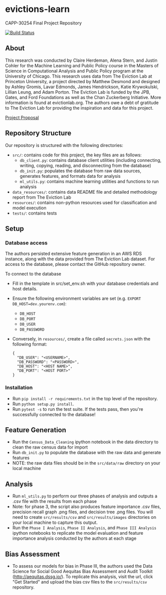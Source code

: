 # evictions-learn
CAPP-30254 Final Project Repository

[![Build Status](https://travis-ci.org/justincohler/evictions-learn.svg?branch=master)](https://travis-ci.org/justincohler/evictions-learn)

## About
This research was conducted by Claire Herdeman, Alena Stern, and Justin Cohler for the Machine Learning and Public Policy course in the Masters of Science in Computational Analysis and Public Policy program at the University of Chicago. This research uses data from The Eviction Lab at Princeton University, a project directed by Matthew Desmond and designed by Ashley Gromis, Lavar Edmonds, James Hendrickson, Katie Krywokulski, Lillian Leung, and Adam Porton. The Eviction Lab is funded by the JPB, Gates, and Ford Foundations as well as the Chan Zuckerberg Initiative. More information is found at evictionlab.org. The authors owe a debt of gratitude to The Eviction Lab for providing the inspiration and data for this project.

[Project Proposal](https://docs.google.com/document/d/1Vsq1RUL8fU5U8FO2KtszmsdIYEhmlUN5twY_q0k-RvQ/edit?usp=sharing)

## Repository Structure
Our repository is structured with the following directories:
 * `src/`: contains code for this project, the key files are as follows:
   * `db_client.py`: contains database client utilities (including connecting, writing, copying, reading, and disconnecting from      the database)
   * `db_init.py`: populates the database from raw data sources, generates features, and formats data for analysis
   * `ml_utils.py`: contains machine learning utilities and functions to run analysis
 * `data_resources/`: contains data README file and detailed methodology report from The Eviction Lab
 * `resources/`: contains non-python resources used for classification and model execution
 * `tests/`: contains tests

## Setup

### Database access
The authors persisted extensive feature generation in an AWS RDS instance, along with the data provided from The Eviction Lab dataset. For access to the database, please contact the GitHub repository owner.

To connect to the database
* Fill in the template in src/set_env.sh with your database credentials and host details.
* Ensure the following environment variables are set (e.g. `EXPORT DB_HOST=dev.yourenv.com`):
  * `DB_HOST`
  * `DB_PORT`
  * `DB_USER`
  * `DB_PASSWORD`
* Conversely, in `resources/`, create a file called `secrets.json` with the following format:

  ```
  {
    "DB_USER": "<USERNAME>",
    "DB_PASSWORD": "<PASSWORD>",
    "DB_HOST": "<HOST NAME>",
    "DB_PORT": "<HOST PORT>"
  }
  ```

### Installation
* Run `pip install -r requirements.txt` in the top level of the repository.
* Run `python setup.py install`.
* Run `pytest -s` to run the test suite. If the tests pass, then you're successfully connected to the database!

## Feature Generation
* Run the `Census_Data_Cleaning` ipython notebook in the data directory to clean the raw census data for import
* Run `db_init.py` to populate the database with the raw data and generate features
* NOTE: the raw data files should be in the `src/data/raw` directory on your local machine

## Analysis
* Run `ml_utils.py` to perform our three phases of analysis and outputs a .csv file with the results from each phase
* Note: for phase 3, the script also produces feature importance .csv files, precision recall graph .png files, and decision tree .png files. You will need to create `src/results/csv` and `src/results/images` directories on your local machine to       capture this output.
* Run the `Phase I Analysis`, `Phase II Analysis`, and `Phase III Analysis` ipython notebooks to replicate the model evaluation and feature importance analysis conducted by the authors at each stage

## Bias Assessment
* To assess our models for bias in Phase III, the authors used the Data Science for Social Good Aequitas Bias Assessment and Audit Toolkit   (http://aequitas.dssg.io/). To replicate this analysis, visit the url, click "Get Started" and upload the bias csv files to the `src/results/csv` repository.
